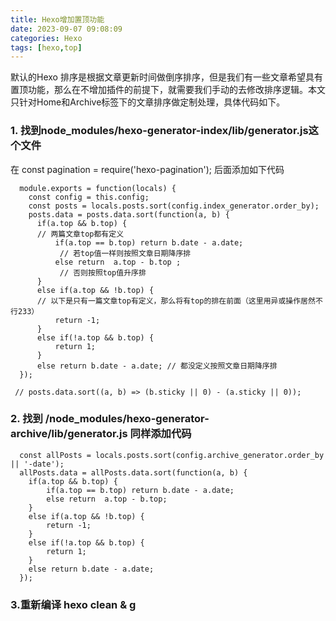 ```yaml
---
title: Hexo增加置顶功能
date: 2023-09-07 09:08:09
categories: Hexo
tags: [hexo,top]
---
```


默认的Hexo 排序是根据文章更新时间做倒序排序，但是我们有一些文章希望具有置顶功能，那么在不增加插件的前提下，就需要我们手动的去修改排序逻辑。本文只针对Home和Archive标签下的文章排序做定制处理，具体代码如下。

<!-- more -->
### 1. 找到node_modules/hexo-generator-index/lib/generator.js这个文件

在 const pagination = require('hexo-pagination'); 后面添加如下代码
```
  module.exports = function(locals) {
    const config = this.config;
    const posts = locals.posts.sort(config.index_generator.order_by);
    posts.data = posts.data.sort(function(a, b) {
      if(a.top && b.top) {
      // 两篇文章top都有定义
          if(a.top == b.top) return b.date - a.date;
           // 若top值一样则按照文章日期降序排
          else return  a.top - b.top ;
           // 否则按照top值升序排
      }
      else if(a.top && !b.top) {
      // 以下是只有一篇文章top有定义，那么将有top的排在前面（这里用异或操作居然不行233）
          return -1;
      }
      else if(!a.top && b.top) {
          return 1;
      }
      else return b.date - a.date; // 都没定义按照文章日期降序排
  });

 // posts.data.sort((a, b) => (b.sticky || 0) - (a.sticky || 0));

```


### 2. 找到 /node_modules/hexo-generator-archive/lib/generator.js 同样添加代码
```
  const allPosts = locals.posts.sort(config.archive_generator.order_by || '-date');
  allPosts.data = allPosts.data.sort(function(a, b) {
    if(a.top && b.top) {
        if(a.top == b.top) return b.date - a.date;
        else return  a.top - b.top;
    }
    else if(a.top && !b.top) {
        return -1;
    }
    else if(!a.top && b.top) {
        return 1;
    }
    else return b.date - a.date;
  });

```

### 3.重新编译 hexo clean & g
